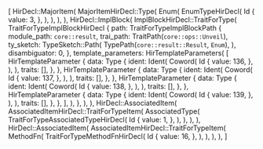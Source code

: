 [
    HirDecl::MajorItem(
        MajorItemHirDecl::Type(
            Enum(
                EnumTypeHirDecl(
                    Id {
                        value: 3,
                    },
                ),
            ),
        ),
    ),
    HirDecl::ImplBlock(
        ImplBlockHirDecl::TraitForType(
            TraitForTypeImplBlockHirDecl {
                path: TraitForTypeImplBlockPath {
                    module_path: `core::result`,
                    trai_path: TraitPath(`core::ops::Unveil`),
                    ty_sketch: TypeSketch::Path(
                        TypePath(`core::result::Result`, `Enum`),
                    ),
                    disambiguator: 0,
                },
                template_parameters: HirTemplateParameters(
                    [
                        HirTemplateParameter {
                            data: Type {
                                ident: Ident(
                                    Coword(
                                        Id {
                                            value: 136,
                                        },
                                    ),
                                ),
                                traits: [],
                            },
                        },
                        HirTemplateParameter {
                            data: Type {
                                ident: Ident(
                                    Coword(
                                        Id {
                                            value: 137,
                                        },
                                    ),
                                ),
                                traits: [],
                            },
                        },
                        HirTemplateParameter {
                            data: Type {
                                ident: Ident(
                                    Coword(
                                        Id {
                                            value: 138,
                                        },
                                    ),
                                ),
                                traits: [],
                            },
                        },
                        HirTemplateParameter {
                            data: Type {
                                ident: Ident(
                                    Coword(
                                        Id {
                                            value: 139,
                                        },
                                    ),
                                ),
                                traits: [],
                            },
                        },
                    ],
                ),
            },
        ),
    ),
    HirDecl::AssociatedItem(
        AssociatedItemHirDecl::TraitForTypeItem(
            AssociatedType(
                TraitForTypeAssociatedTypeHirDecl(
                    Id {
                        value: 1,
                    },
                ),
            ),
        ),
    ),
    HirDecl::AssociatedItem(
        AssociatedItemHirDecl::TraitForTypeItem(
            MethodFn(
                TraitForTypeMethodFnHirDecl(
                    Id {
                        value: 16,
                    },
                ),
            ),
        ),
    ),
]